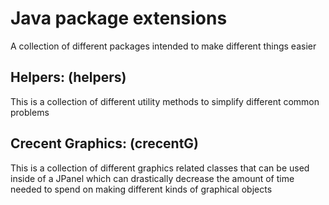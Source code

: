 # Java package extensions
 A collection of different packages intended to make different things easier

 ## Helpers: (helpers)
  This is a collection of different utility methods to simplify different common problems

 ## Crecent Graphics: (crecentG)
  This is a collection of different graphics related classes that can be used inside of a JPanel which can 
  drastically decrease the amount of time needed to spend on making different kinds of graphical objects
